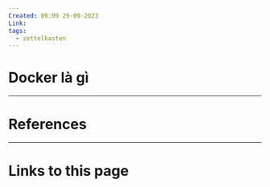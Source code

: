 ```yaml
---
Created: 09:09 29-09-2023
Link: 
tags:
  - zettelkasten
---
```


# Docker là gì







--- 
# References



--- 
# Links to this page


